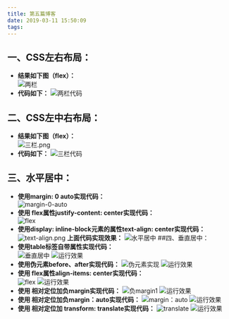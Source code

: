```yaml
---
title: 第五篇博客
date: 2019-03-11 15:50:09
tags: 
---
```

## 一、CSS左右布局：
* **结果如下图（flex）：**  
![两栏](https://upload-images.jianshu.io/upload_images/2124235-c9cc8583991bb21d.png?imageMogr2/auto-orient/strip%7CimageView2/2/w/1240)
* **代码如下：** 
![两栏代码](https://upload-images.jianshu.io/upload_images/2124235-7faa51838ab303fd.png?imageMogr2/auto-orient/strip%7CimageView2/2/w/1240)
 ## 二、CSS左中右布局：
* **结果如下图（flex）：**  
![三栏.png](https://upload-images.jianshu.io/upload_images/2124235-032a11b6eeea3331.png?imageMogr2/auto-orient/strip%7CimageView2/2/w/1240)
* **代码如下：** 
![三栏代码](https://upload-images.jianshu.io/upload_images/2124235-0495e80035b57086.png?imageMogr2/auto-orient/strip%7CimageView2/2/w/1240)
 ## 三、水平居中：
* **使用margin: 0 auto实现代码：**  
![margin-0-auto](https://upload-images.jianshu.io/upload_images/2124235-3e83cd9cee232221.png?imageMogr2/auto-orient/strip%7CimageView2/2/w/1240)
* **使用 flex属性justify-content: center实现代码：**  
![flex](https://upload-images.jianshu.io/upload_images/2124235-d4922a5c4e772ceb.png?imageMogr2/auto-orient/strip%7CimageView2/2/w/1240)
* **使用display: inline-block元素的属性text-align: center实现代码：** 
 ![text-align.png](https://upload-images.jianshu.io/upload_images/2124235-2782b6505a2ccc75.png?imageMogr2/auto-orient/strip%7CimageView2/2/w/1240)
**上面代码实现效果：**
![水平居中](https://upload-images.jianshu.io/upload_images/2124235-30dc4f67c250a2a6.png?imageMogr2/auto-orient/strip%7CimageView2/2/w/1240)
 ##四、垂直居中：
* **使用table标签自带属性实现代码：**  
![垂直居中](https://upload-images.jianshu.io/upload_images/2124235-0b71324135ffa3ba.png?imageMogr2/auto-orient/strip%7CimageView2/2/w/1240)
![运行效果](https://upload-images.jianshu.io/upload_images/2124235-6d0161d584236bd7.png?imageMogr2/auto-orient/strip%7CimageView2/2/w/1240)
* **使用伪元素before、after实现代码：** 
![伪元素实现](https://upload-images.jianshu.io/upload_images/2124235-9357c77bb68bda88.png?imageMogr2/auto-orient/strip%7CimageView2/2/w/1240)
![运行效果](https://upload-images.jianshu.io/upload_images/2124235-a1df88d793e755f9.png?imageMogr2/auto-orient/strip%7CimageView2/2/w/1240)
* **使用 flex属性align-items: center实现代码：**  
![flex](https://upload-images.jianshu.io/upload_images/2124235-70983442c35009c8.png?imageMogr2/auto-orient/strip%7CimageView2/2/w/1240)
![运行效果](https://upload-images.jianshu.io/upload_images/2124235-051d0324f2419381.png?imageMogr2/auto-orient/strip%7CimageView2/2/w/1240)
* **使用 相对定位加负margin实现代码：** 
 ![负margin1](https://upload-images.jianshu.io/upload_images/2124235-63606d3207e113c3.png?imageMogr2/auto-orient/strip%7CimageView2/2/w/1240)
![运行效果](https://upload-images.jianshu.io/upload_images/2124235-39c9d324ab436efa.png?imageMogr2/auto-orient/strip%7CimageView2/2/w/1240)
* **使用 相对定位加负margin：auto实现代码：** 
![margin：auto](https://upload-images.jianshu.io/upload_images/2124235-4ad31e2f586a4170.png?imageMogr2/auto-orient/strip%7CimageView2/2/w/1240)
![运行效果](https://upload-images.jianshu.io/upload_images/2124235-eb5913674a3a4ecb.png?imageMogr2/auto-orient/strip%7CimageView2/2/w/1240)
* **使用 相对定位加 transform: translate实现代码：** 
![translate](https://upload-images.jianshu.io/upload_images/2124235-ab124aaaede933a5.png?imageMogr2/auto-orient/strip%7CimageView2/2/w/1240)
![运行效果](https://upload-images.jianshu.io/upload_images/2124235-ede4c68cdacbd6d4.png?imageMogr2/auto-orient/strip%7CimageView2/2/w/1240)








